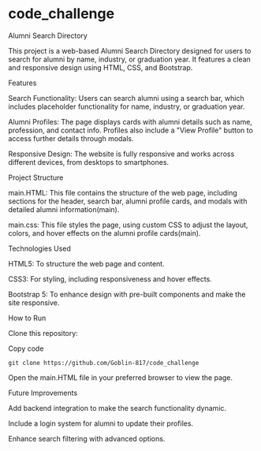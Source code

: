 # code_challenge

Alumni Search Directory

This project is a web-based Alumni Search Directory designed for users to search for alumni by name, industry, or graduation year. It features a clean and responsive design using HTML, CSS, and Bootstrap.

Features

Search Functionality: Users can search alumni using a search bar, which includes placeholder functionality for name, industry, or graduation year.

Alumni Profiles: The page displays cards with alumni details such as name, profession, and contact info. Profiles also include a "View Profile" button to access further details through modals.

Responsive Design: The website is fully responsive and works across different devices, from desktops to smartphones.


Project Structure

main.HTML: This file contains the structure of the web page, including sections for the header, search bar, alumni profile cards, and modals with detailed alumni information​(main).

main.css: This file styles the page, using custom CSS to adjust the layout, colors, and hover effects on the alumni profile cards​(main).


Technologies Used

HTML5: To structure the web page and content.

CSS3: For styling, including responsiveness and hover effects.

Bootstrap 5: To enhance design with pre-built components and make the site responsive.


How to Run

Clone this repository:

Copy code

    git clone https://github.com/Goblin-817/code_challenge
	
Open the main.HTML file in your preferred browser to view the page.


Future Improvements

Add backend integration to make the search functionality dynamic.

Include a login system for alumni to update their profiles.

Enhance search filtering with advanced options.

